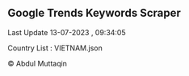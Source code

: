 

## Google Trends Keywords Scraper 
 
Last Update 13-07-2023 , 09:34:05

Country List :
VIETNAM.json



© Abdul Muttaqin 
